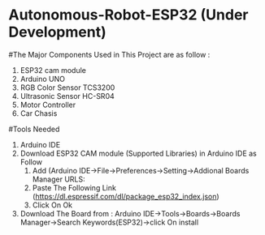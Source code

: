 # Autonomous-Robot-ESP32  (Under Development)






#The Major Components Used in This Project are as follow  :
  1. ESP32 cam module
  2. Arduino UNO
  3. RGB Color Sensor TCS3200
  4. Ultrasonic Sensor HC-SR04 
  6. Motor Controller
  7. Car Chasis
  
  
  
  
  #Tools Needed
  1. Arduino IDE
  2. Download ESP32 CAM module (Supported Libraries) in Arduino IDE as Follow
      1. Add (Arduino IDE->File->Preferences->Setting->Addional Boards Manager URLS:
      2. Paste The Following Link (https://dl.espressif.com/dl/package_esp32_index.json)
      3. Click On Ok
  3. Download The Board from :
      Arduino IDE->Tools->Boards->Boards Manager->Search Keywords(ESP32)->click On install
